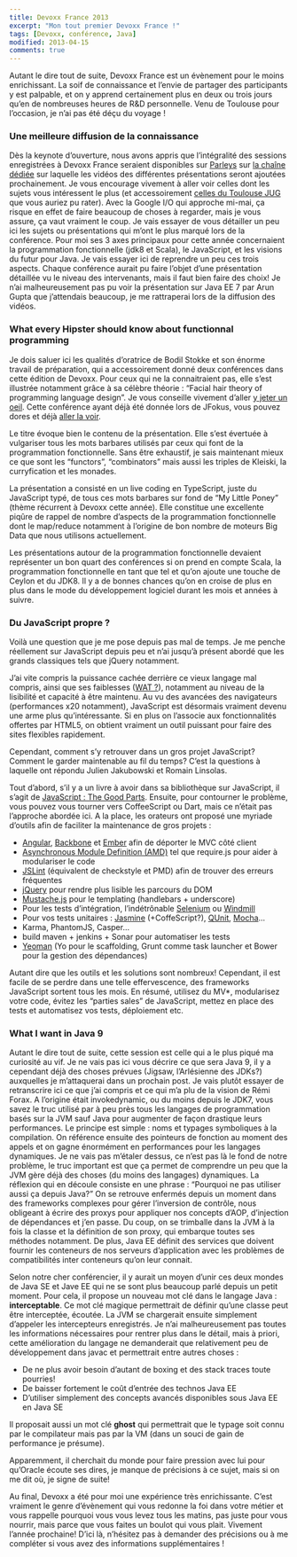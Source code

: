 ```yaml
---
title: Devoxx France 2013
excerpt: "Mon tout premier Devoxx France !"
tags: [Devoxx, conférence, Java]
modified: 2013-04-15
comments: true
---
```


Autant le dire tout de suite, Devoxx France est un évènement pour le moins enrichissant. La soif de connaissance et l’envie de partager des participants y est palpable, et on y apprend certainement plus en deux ou trois jours qu’en de nombreuses heures de R&D personnelle. Venu de Toulouse pour l’occasion, je n’ai pas été déçu du voyage !

### Une meilleure diffusion de la connaissance

Dès la keynote d’ouverture, nous avons appris que l’intégralité des sessions enregistrées à Devoxx France seraient disponibles sur [Parleys](http://www.parleys.com/) sur [la chaîne dédiée](http://parleys.com/channel/516409b4e4b082c6506c9e3a/presentations) sur laquelle les vidéos des différentes présentations seront ajoutées prochainement. Je vous encourage vivement à aller voir celles dont les sujets vous intéressent le plus (et accessoirement [celles du Toulouse JUG](http://parleys.com/channel/5148921e0364bc17fc56b94e/presentations) que vous auriez pu rater). Avec la Google I/O qui approche mi-mai, ça risque en effet de faire beaucoup de choses à regarder, mais je vous assure, ça vaut vraiment le coup. Je vais essayer de vous détailler un peu ici les sujets ou présentations qui m’ont le plus marqué lors de la conférence. Pour moi ses 3 axes principaux pour cette année concernaient la programmation fonctionnelle (jdk8 et Scala), le JavaScript, et les visions du futur pour Java. Je vais essayer ici de reprendre un peu ces trois aspects. Chaque conférence aurait pu faire l’objet d’une présentation détaillée vu le niveau des intervenants, mais il faut bien faire des choix! Je n’ai malheureusement pas pu voir la présentation sur Java EE 7 par Arun Gupta que j’attendais beaucoup, je me rattraperai lors de la diffusion des vidéos.

### What every Hipster should know about functionnal programming

Je dois saluer ici les qualités d’oratrice de Bodil Stokke et son énorme travail de préparation, qui a accessoirement donné deux conférences dans cette édition de Devoxx. Pour ceux qui ne la connaitraient pas, elle s’est illustrée notamment grâce à sa célèbre théorie : “Facial hair theory of programming language design”. Je vous conseille vivement d’aller [y jeter un oeil](http://www.youtube.com/watch?v=N4MHJiAPfsg). Cette conférence ayant déjà été donnée lors de JFokus, vous pouvez dores et déjà [aller la voir](http://parleys.com/play/5148922b0364bc17fc56ca4d/chapter0/about).

Le titre évoque bien le contenu de la présentation. Elle s’est évertuée à vulgariser tous les mots barbares utilisés par ceux qui font de la programmation fonctionnelle. Sans être exhaustif, je sais maintenant mieux ce que sont les “functors”, “combinators” mais aussi les triples de Kleiski, la curryfication et les monades.

La présentation a consisté en un live coding en TypeScript, juste du JavaScript typé, de tous ces mots barbares sur fond de “My Little Poney” (thème récurrent à Devoxx cette année). Elle constitue une excellente piqûre de rappel de nombre d’aspects de la programmation fonctionnelle dont le map/reduce notamment à l’origine de bon nombre de moteurs Big Data que nous utilisons actuellement.

Les présentations autour de la programmation fonctionnelle devaient représenter un bon quart des conférences si on prend en compte Scala, la programmation fonctionnelle en tant que tel et qu’on ajoute une touche de Ceylon et du JDK8. Il y a de bonnes chances qu’on en croise de plus en plus dans le mode du développement logiciel durant les mois et années à suivre.

### Du JavaScript propre ?

Voilà une question que je me pose depuis pas mal de temps. Je me penche réellement sur JavaScript depuis peu et n’ai jusqu’à présent abordé que les grands classiques tels que jQuery notamment.

J’ai vite compris la puissance cachée derrière ce vieux langage mal compris, ainsi que ses faiblesses ([WAT ?](http://destroyallsoftware.com/talks/wat)), notamment au niveau de la lisibilité et capacité à être maintenu. Au vu des avancées des navigateurs (performances x20 notamment), JavaScript est désormais vraiment devenu une arme plus qu’intéressante. Si en plus on l’associe aux fonctionnalités offertes par HTML5, on obtient vraiment un outil puissant pour faire des sites flexibles rapidement.

Cependant, comment s’y retrouver dans un gros projet JavaScript? Comment le garder maintenable au fil du temps? C’est la questions à laquelle ont répondu Julien Jakubowski et Romain Linsolas.

Tout d’abord, s’il y a un livre à avoir dans sa bibliothèque sur JavaScript, il s’agit de [JavaScript : The Good Parts](http://shop.oreilly.com/product/9780596517748.do). Ensuite, pour contourner le problème, vous pouvez vous tourner vers CoffeeScript ou Dart, mais ce n’était pas l’approche abordée ici. A la place, les orateurs ont proposé une myriade d’outils afin de faciliter la maintenance de gros projets :

* [Angular](http://angularjs.org/), [Backbone](http://backbonejs.org/) et [Ember](http://emberjs.com/) afin de déporter le MVC côté client
* [Asynchronous Module Definition (AMD)](http://requirejs.org/docs/whyamd.html) tel que require.js pour aider à modulariser le code
* [JSLint](http://www.jslint.com/) (équivalent de checkstyle et PMD) afin de trouver des erreurs fréquentes
* [jQuery](http://jquery.com/) pour rendre plus lisible les parcours du DOM
* [Mustache.js](http://mustache.github.io/) pour le templating (handlebars + underscore)
* Pour les tests d’intégration, l’indétrônable [Selenium](http://docs.seleniumhq.org/) ou [Windmill](http://www.getwindmill.com/)
* Pour vos tests unitaires : [Jasmine](http://pivotal.github.io/jasmine/) (+CoffeScript?), [QUnit](http://qunitjs.com/), [Mocha](http://visionmedia.github.io/mocha/)...
* Karma, PhantomJS, Casper...
* build maven + jenkins + Sonar pour automatiser les tests
* [Yeoman](http://yeoman.io/) (Yo pour le scaffolding, Grunt comme task launcher et Bower pour la gestion des dépendances)

Autant dire que les outils et les solutions sont nombreux! Cependant, il est facile de se perdre dans une telle effervescence, des frameworks JavaScript sortent tous les mois. En résumé, utilisez du MV*, modularisez votre code, évitez les “parties sales” de JavaScript, mettez en place des tests et automatisez vos tests, déploiement etc.

### What I want in Java 9

Autant le dire tout de suite, cette session est celle qui a le plus piqué ma curiosité au vif. Je ne vais pas ici vous décrire ce que sera Java 9, il y a cependant déjà des choses prévues (Jigsaw, l’Arlésienne des JDKs?) auxquelles je m’attaquerai dans un prochain post. Je vais plutôt essayer de retranscrire ici ce que j’ai compris et ce qui m’a plu de la vision de Rémi Forax.
A l’origine était invokedynamic, ou du moins depuis le JDK7, vous savez le truc utilisé par à peu près tous les langages de programmation basés sur la JVM sauf Java pour augmenter de façon drastique leurs performances. Le principe est simple : noms et typages symboliques à la compilation. On référence ensuite des pointeurs de fonction au moment des appels et on gagne énormément en performances pour les langages dynamiques. Je ne vais pas m’étaler dessus, ce n’est pas là le fond de notre problème, le truc important est que ça permet de comprendre un peu que la JVM gère déjà des choses (du moins des langages) dynamiques. La réflexion qui en découle consiste en une phrase : “Pourquoi ne pas utiliser aussi ça depuis Java?”
On se retrouve enfermés depuis un moment dans des frameworks complexes pour gérer l’inversion de contrôle, nous obligeant à écrire des proxys pour appliquer nos concepts d’AOP, d’injection de dépendances et j’en passe. Du coup, on se trimballe dans la JVM à la fois la classe et la définition de son proxy, qui embarque toutes ses méthodes notamment. De plus, Java EE définit des services que doivent fournir les conteneurs de nos serveurs d’application avec les problèmes de compatibilités inter conteneurs qu’on leur connait.

Selon notre cher conférencier, il y aurait un moyen d’unir ces deux mondes de Java SE et Jave EE qui ne se sont plus beaucoup parlé depuis un petit moment. Pour cela, il propose un nouveau mot clé dans le langage Java : __interceptable__. Ce mot clé magique permettrait de définir qu’une classe peut être interceptée, écoutée. La JVM se chargerait ensuite simplement d’appeler les intercepteurs enregistrés. Je n’ai malheureusement pas toutes les informations nécessaires pour rentrer plus dans le détail, mais à priori, cette amélioration du langage ne demanderait que relativement peu de développement dans javac et permettrait entre autres choses :

* De ne plus avoir besoin d’autant de boxing et des stack traces toute pourries!
* De baisser fortement le coût d’entrée des technos Java EE
* D’utiliser simplement des concepts avancés disponibles sous Java EE en Java SE

Il proposait aussi un mot clé __ghost__ qui permettrait que le typage soit connu par le compilateur mais pas par la VM (dans un souci de gain de performance je présume).

Apparemment, il cherchait du monde pour faire pression avec lui pour qu’Oracle écoute ses dires, je manque de précisions à ce sujet, mais si on me dit où, je signe de suite!

Au final, Devoxx a été pour moi une expérience très enrichissante. C’est vraiment le genre d’évènement qui vous redonne la foi dans votre métier et vous rappelle pourquoi vous vous levez tous les matins, pas juste pour vous nourrir, mais parce que vous faites un boulot qui vous plait. Vivement l’année prochaine! D’ici là, n’hésitez pas à demander des précisions ou à me compléter si vous avez des informations supplémentaires !